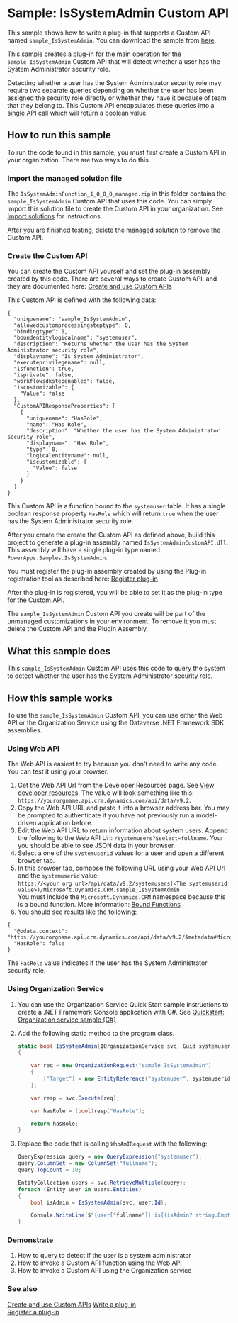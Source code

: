 # Sample: IsSystemAdmin Custom API

This sample shows how to write a plug-in that supports a Custom API named `sample_IsSystemAdmin`. You can download the sample from [here](https://github.com/Microsoft/PowerApps-Samples/tree/master/cds/orgsvc/C%23/IsSystemAdminCustomAPI).

This sample creates a plug-in for the main operation for the `sample_IsSystemAdmin` Custom API that will detect whether a user has the System Administrator security role. 

Detecting whether a user has the System Administrator security role may require two separate queries depending on whether the user has been assigned the security role directly or whether they have it because of team that they belong to. This Custom API encapsulates these queries into a single API call which will return a boolean value.

## How to run this sample

To run the code found in this sample, you must first create a Custom API in your organization. There are two ways to do this.

### Import the managed solution file

The `IsSystemAdminFunction_1_0_0_0_managed.zip` in this folder contains the `sample_IsSystemAdmin` Custom API that uses this code. You can simply import this solution file to create the Custom API in your organization.  See [Import solutions](https://docs.microsoft.com/powerapps/maker/data-platform/import-update-export-solutions) for instructions.

After you are finished testing, delete the managed solution to remove the Custom API.

### Create the Custom API

You can create the Custom API yourself and set the plug-in assembly created by this code. 
There are several ways to create Custom API, and they are documented here: [Create and use Custom APIs](https://docs.microsoft.com/en-us/powerapps/developer/data-platform/custom-api)

This Custom API is defined with the following data:

```
{
  "uniquename": "sample_IsSystemAdmin",
  "allowedcustomprocessingsteptype": 0,
  "bindingtype": 1,
  "boundentitylogicalname": "systemuser",
  "description": "Returns whether the user has the System Administrator security role",
  "displayname": "Is System Administrator",
  "executeprivilegename": null,
  "isfunction": true,
  "isprivate": false,
  "workflowsdkstepenabled": false,
  "iscustomizable": {
    "Value": false
  },
  "CustomAPIResponseProperties": [
    {
      "uniquename": "HasRole",
      "name": "Has Role",
      "description": "Whether the user has the System Administrator security role",
      "displayname": "Has Role",
      "type": 0,
      "logicalentityname": null,
      "iscustomizable": {
        "Value": false
      }
    }
  ]
}
```

This Custom API is a function bound to the `systemuser` table. It has a single boolean response property `HasRole` which will return `true` when the user has the System Administrator security role.

After you create the create the Custom API as defined above, build this project to generate a plug-in assembly named `IsSystemAdminCustomAPI.dll`. This assembly will have a single plug-in type named `PowerApps.Samples.IsSystemAdmin`.

You must register the plug-in assembly created by using the Plug-in registration tool as described here: [Register plug-in](https://docs.microsoft.com/powerapps/developer/data-platform/tutorial-write-plug-in#register-plug-in)

After the plug-in is registered, you will be able to set it as the plug-in type for the Custom API.

The `sample_IsSystemAdmin` Custom API you create will be part of the unmanaged customizations in your environment. To remove it you must delete the Custom API and the Plugin Assembly.


## What this sample does

This `sample_IsSystemAdmin` Custom API uses this code to query the system to detect whether the user has the System Administrator security role.

## How this sample works

To use the `sample_IsSystemAdmin` Custom API, you can use either the Web API or the Organization Service using the Dataverse .NET Framework SDK assemblies.

### Using Web API

The Web API is easiest to try because you don't need to write any code. You can test it using your browser.

1. Get the Web API Url from the Developer Resources page. See [View developer resources](https://docs.microsoft.com/powerapps/developer/data-platform/view-download-developer-resources). The value will look something like this: `https://yourorgname.api.crm.dynamics.com/api/data/v9.2`.
1. Copy the Web API URL and paste it into a browser address bar. You may be prompted to authenticate if you have not previously run a model-driven application before. 
1. Edit the Web API URL to return information about system users. Append the following to the Web API Url: `/systemusers?$select=fullname`. Your you should be able to see JSON data in your browser.
1. Select a one of the `systemuserid` values for a user and open a different browser tab.
1. In this browser tab, compose the following URL using your Web API Url and the `systemuserid` value: <br />
    `https://<your org url>/api/data/v9.2/systemusers(<The systemuserid value>)/Microsoft.Dynamics.CRM.sample_IsSystemAdmin`<br />
    You must include the `Microsoft.Dynamics.CRM` namespace because this is a bound function. More information: [Bound Functions](https://docs.microsoft.com/powerapps/developer/data-platform/webapi/use-web-api-functions#bound-functions)
1. You should see results like the following:<br />

```
{
  "@odata.context": "https://yourorgname.api.crm.dynamics.com/api/data/v9.2/$metadata#Microsoft.Dynamics.CRM.sample_IsSystemAdminResponse",
  "HasRole": false
}
```
The `HasRole` value indicates if the user has the System Administrator security role.

### Using Organization Service

1. You can use the Organization Service Quick Start sample instructions to create a .NET Framework Console application with C#. See [Quickstart: Organization service sample (C#)](https://docs.microsoft.com/en-us/powerapps/developer/data-platform/org-service/quick-start-org-service-console-app)
1. Add the following static method to the program class.

   ```csharp
   static bool IsSystemAdmin(IOrganizationService svc, Guid systemuserid)
   {

       var req = new OrganizationRequest("sample_IsSystemAdmin")
       {
           ["Target"] = new EntityReference("systemuser", systemuserid)
       };

       var resp = svc.Execute(req);

       var hasRole = (bool)resp["HasRole"];

       return hasRole;
   }
   ```

1. Replace the code that is calling `WhoAmIRequest` with the following:

   ```csharp
   QueryExpression query = new QueryExpression("systemuser");
   query.ColumnSet = new ColumnSet("fullname");
   query.TopCount = 10;

   EntityCollection users = svc.RetrieveMultiple(query);
   foreach (Entity user in users.Entities)
   {
       bool isAdmin = IsSystemAdmin(svc, user.Id);

       Console.WriteLine($"{user["fullname"]} is{(isAdmin? string.Empty: " not")} an administrator");                    
   }
   ```

### Demonstrate

1. How to query to detect if the user is a system administrator
2. How to invoke a Custom API function using the Web API
3. How to invoke a Custom API using the Organization service

### See also

[Create and use Custom APIs](https://docs.microsoft.com/powerapps/developer/data-platform/custom-api)
[Write a plug-in](https://docs.microsoft.com/powerapps/developer/common-data-service/write-plug-in)  
[Register a plug-in](https://docs.microsoft.com/powerapps/developer/common-data-service/register-plug-in)